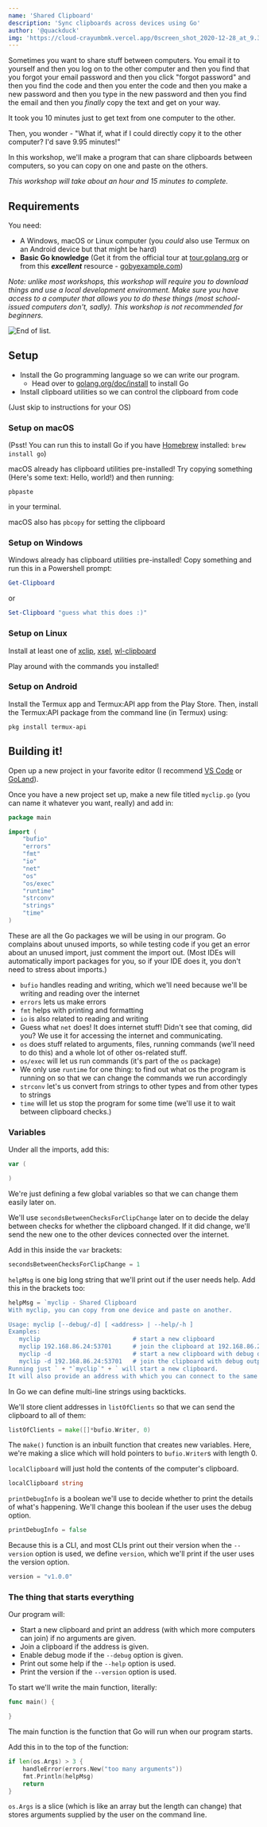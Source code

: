 ```yaml
---
name: 'Shared Clipboard'
description: 'Sync clipboards across devices using Go'
author: '@quackduck'
img: 'https://cloud-crayumbmk.vercel.app/0screen_shot_2020-12-28_at_9.34.51_pm.jpg'
---
```



Sometimes you want to share stuff between computers. You email it to yourself and then you log on to the other computer and then you find that you forgot your email password and then you click "forgot password" and then you find the code and then you enter the code and then you make a new password and then you type in the new password and then you find the email and then you *finally* copy the text and get on your way.

It took you 10 minutes just to get text from one computer to the other.

Then, you wonder - "What if, what if I could directly copy it to the other computer? I'd save 9.95 minutes!"

In this workshop, we'll make a program that can share clipboards between computers, so you can copy on one and paste on the others.

*This workshop will take about an hour and 15 minutes to complete.*

## Requirements

You need:

- A Windows, macOS or Linux computer (you *could* also use Termux on an Android device but that might be hard)
- **Basic Go knowledge** (Get it from the official tour at [tour.golang.org](https://tour.golang.org) or from this ***excellent*** resource - [gobyexample.com](https://gobyexample.com))

*Note: unlike most workshops, this workshop will require you to download things and use a local development environment. Make sure you have access to a computer that allows you to do these things (most school-issued computers don't, sadly). This workshop is not recommended for beginners.*

![End of list.](https://media.giphy.com/media/j529ybb5ZxD9rLFi8a/giphy.gif)

## Setup

- Install the Go programming language so we can write our program.
   - Head over to [golang.org/doc/install](https://golang.org/doc/install) to install Go
- Install clipboard utilities so we can control the clipboard from code

(Just skip to instructions for your OS)

### Setup on macOS
(Psst! You can run this to install Go if you have [Homebrew](https://brew.sh/) installed: `brew install go`)

macOS already has clipboard utilities pre-installed! Try copying something (Here's some text: Hello, world!) and then running:
```shell
pbpaste
```
in your terminal.

macOS also has `pbcopy` for setting the clipboard

### Setup on Windows

Windows already has clipboard utilities pre-installed! Copy something and run this in a Powershell prompt:
```powershell
Get-Clipboard
```
or
```powershell
Set-Clipboard "guess what this does :)"
```

### Setup on Linux

Install at least one of [xclip](https://command-not-found.com/xclip), [xsel](https://command-not-found.com/xsel), [wl-clipboard](https://command-not-found.com/wl-copy)

Play around with the commands you installed!

### Setup on Android
Install the Termux app and Termux:API app from the Play Store. Then, install the Termux:API package from the command line (in Termux) using:

```shell
pkg install termux-api
```

## Building it!

Open up a new project in your favorite editor (I recommend [VS Code](https://code.visualstudio.com/download) or [GoLand](https://www.jetbrains.com/go/download/)).

Once you have a new project set up, make a new file titled `myclip.go` (you can name it whatever you want, really) and add in:

```go
package main

import (
    "bufio"
    "errors"
    "fmt"
    "io"
    "net"
    "os"
    "os/exec"
    "runtime"
    "strconv"
    "strings"
    "time"
)
```

These are all the Go packages we will be using in our program. Go complains about unused imports, so while testing code if you get an error about an unused import, just comment the import out. (Most IDEs will automatically import packages for you, so if your IDE does it, you don't need to stress about imports.)

- `bufio` handles reading and writing, which we'll need because we'll be writing and reading over the internet
- `errors` lets us make errors
- `fmt` helps with printing and formatting
- `io` is also related to reading and writing
- Guess what `net` does! It does internet stuff! Didn't see that coming, did you? We use it for accessing the internet and communicating.
- `os` does stuff related to arguments, files, running commands (we'll need to do this) and a whole lot of other os-related stuff.
- `os/exec` will let us run commands (it's part of the `os` package)
- We only use `runtime` for one thing: to find out what os the program is running on so that we can change the commands we run accordingly
- `strconv` let's us convert from strings to other types and from other types to strings
- `time` will let us stop the program for some time (we'll use it to wait between clipboard checks.)

### Variables

Under all the imports, add this:
```go
var (

)
```

We're just defining a few global variables so that we can change them easily later on.

We'll use `secondsBetweenChecksForClipChange` later on to decide the delay between checks for whether the clipboard changed. If it did change, we'll send the new one to the other devices connected over the internet.

Add in this inside the `var` brackets:
```go
secondsBetweenChecksForClipChange = 1
```

`helpMsg` is one big long string that we'll print out if the user needs help. Add this in the brackets too:

```go
helpMsg = `myclip - Shared Clipboard
With myclip, you can copy from one device and paste on another.

Usage: myclip [--debug/-d] [ <address> | --help/-h ]
Examples:
   myclip                          # start a new clipboard
   myclip 192.168.86.24:53701      # join the clipboard at 192.168.86.24:53701
   myclip -d                       # start a new clipboard with debug output
   myclip -d 192.168.86.24:53701   # join the clipboard with debug output
Running just ` + "`myclip`" + ` will start a new clipboard.
It will also provide an address with which you can connect to the same clipboard with another device.`
```

In Go we can define multi-line strings using backticks.

We'll store client addresses in `listOfClients` so that we can send the clipboard to all of them:

```go
listOfClients = make([]*bufio.Writer, 0)
```
The `make()` function is an inbuilt function that creates new variables. Here, we're making a slice which will hold pointers to `bufio.Writer`s with length 0.

`localClipboard` will just hold the contents of the computer's clipboard.
```go
localClipboard string
```
`printDebugInfo` is a boolean we'll use to decide whether to print the details of what's happening. We'll change this boolean if the user uses the debug option.

```go
printDebugInfo = false
```

Because this is a CLI, and most CLIs print out their version when the `--version` option is used, we define `version`, which we'll print if the user uses the version option.
```go
version = "v1.0.0"
```

### The thing that starts everything

Our program will:
- Start a new clipboard and print an address (with which more computers can join) if no arguments are given.
- Join a clipboard if the address is given.
- Enable debug mode if the `--debug` option is given.
- Print out some help if the `--help` option is used.
- Print the version if the `--version` option is used.

To start we'll write the main function, literally:
``` go
func main() {

}
```
The main function is the function that Go will run when our program starts.

Add this in to the top of the function:
```go
if len(os.Args) > 3 {
    handleError(errors.New("too many arguments"))
    fmt.Println(helpMsg)
    return
}
```

`os.Args` is a slice (which is like an array but the length can change) that stores arguments supplied by the user on the command line.
